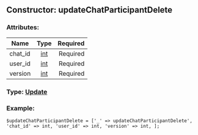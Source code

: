 ## Constructor: updateChatParticipantDelete  

### Attributes:

| Name     |    Type       | Required |
|----------|:-------------:|---------:|
|chat\_id|[int](../types/int.md) | Required|
|user\_id|[int](../types/int.md) | Required|
|version|[int](../types/int.md) | Required|



### Type: [Update](../types/Update.md)


### Example:

```
$updateChatParticipantDelete = ['_' => updateChatParticipantDelete', 'chat_id' => int, 'user_id' => int, 'version' => int, ];
```